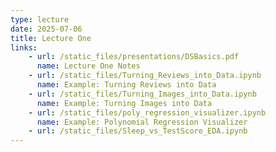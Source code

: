 ```yaml
---
type: lecture
date: 2025-07-06
title: Lecture One
links: 
    - url: /static_files/presentations/DSBasics.pdf
      name: Lecture One Notes
    - url: /static_files/Turning_Reviews_into_Data.ipynb
      name: Example: Turning Reviews into Data
    - url: /static_files/Turning_Images_into_Data.ipynb
      name: Example: Turning Images into Data
    - url: /static_files/poly_regression_visualizer.ipynb
      name: Example: Polynomial Regression Visualizer
    - url: /static_files/Sleep_vs_TestScore_EDA.ipynb
---
```


